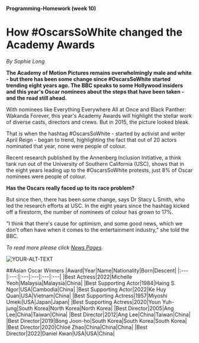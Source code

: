 #### Programming-Homework (week 10)  

# How \#OscarsSoWhite changed the Academy Awards  
*By Sophie Long*

**The Academy of Motion Pictures remains overwhelmingly male and white - but there has been some change since #OscarsSoWhite started trending eight years ago. The BBC speaks to some Hollywood insiders and this year's Oscar nominees about the steps that have been taken - and the road still ahead.**  

With nominees like Everything Everywhere All at Once and Black Panther: Wakanda Forever, this year's Academy Awards will highlight the stellar work of diverse casts, directors and crews. But in 2015, the picture looked bleak.  

That is when the hashtag #OscarsSoWhite - started by activist and writer April Reign - began to trend, highlighting the fact that out of 20 actors nominated that year, none were people of colour.  

Recent research published by the Annenberg Inclusion Initiative, a think tank run out of the University of Southern California (USC), shows that in the eight years leading up to the #OscarsSoWhite protests, just 8% of Oscar nominees were people of colour.  

**Has the Oscars really faced up to its race problem?**  

But since then, there has been some change, says Dr Stacy L Smith, who led the research efforts at USC. In the eight years since the hashtag kicked off a firestorm, the number of nominees of colour has grown to 17%.  

"I think that there's cause for optimism, and some good news, which we don't often have when it comes to the entertainment industry," she told the BBC.  

*To read more please click [News Pages](https://www.bbc.com/news/world-us-canada-64883399).*




<picture>
 <source media="(prefers-color-scheme: dark)" srcset="https://ichef.bbci.co.uk/news/976/cpsprodpb/D158/production/_128929535_gettyimages-1469879292.jpg.webp">
 <source media="(prefers-color-scheme: light)" srcset="https://ichef.bbci.co.uk/news/976/cpsprodpb/D158/production/_128929535_gettyimages-1469879292.jpg.webp">
 <img alt="YOUR-ALT-TEXT" src="https://ichef.bbci.co.uk/news/976/cpsprodpb/D158/production/_128929535_gettyimages-1469879292.jpg.webp">
</picture>


##Asian Oscar Winners
|Award|Year|Name|Nationality|Born|Descent|
|:---|:---:|:---|:---|:---|:---|
|Best Actress|2022|Michelle Yeoh|Malaysia|Malaysia|China|
|Best Supporting Actor|1984|Haing S. Ngor|USA|Cambodia|China|
|Best Supporting Actor|2022|Ke Huy Quan|USA|Vietnam|China|
|Best Supporting Actress|1957|Miyoshi Umeki|USA|Japan|Japan|
|Best Supporting Actress|2020|Youn Yuh-jung|South Korea|North Korea|North Korea|
|Best Director|2005|Ang Lee|China|Taiwan|China|
|Best Director|2012|Ang Lee|China|Taiwan|China|
|Best Director|2019|Bong Joon-ho|South Korea|South Korea|South Korea|
|Best Director|2020|Chloé Zhao|China|China|China|
|Best Director|2022|Daniel Kwan|USA|USA|China|
